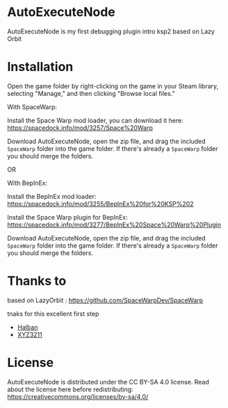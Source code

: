 # AutoExecuteNode

AutoExecuteNode is my first debugging plugin intro ksp2 based on Lazy Orbit 


# Installation

Open the game folder by right-clicking on the game in your Steam library, selecting "Manage," and then clicking "Browse local files."

With SpaceWarp:

Install the Space Warp mod loader, you can download it here:
https://spacedock.info/mod/3257/Space%20Warp

Download AutoExecuteNode, open the zip file, and drag the included `SpaceWarp` folder into the game folder.
If there's already a `SpaceWarp` folder you should merge the folders.

OR

With BepInEx:

Install the BepInEx mod loader:
https://spacedock.info/mod/3255/BepInEx%20for%20KSP%202

Install the Space Warp plugin for BepInEx:
https://spacedock.info/mod/3277/BepInEx%20Space%20Warp%20Plugin

Download AutoExecuteNode, open the zip file, and drag the included `SpaceWarp` folder into the game folder.
If there's already a `SpaceWarp` folder you should merge the folders.


# Thanks to

based on LazyOrbit : https://github.com/SpaceWarpDev/SpaceWarp

tnaks for this excellent first step

- [Halban](https://github.com/Halbann)
- [XYZ3211](https://github.com/XYZ3211)

# License

AutoExecuteNode is distributed under the CC BY-SA 4.0 license. Read about the license here before redistributing:
https://creativecommons.org/licenses/by-sa/4.0/